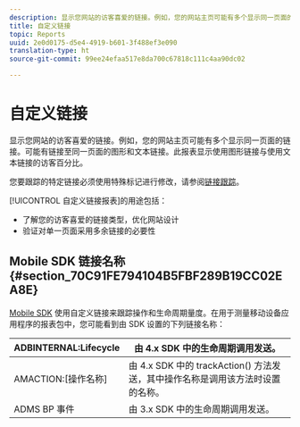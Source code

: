 ```yaml
---
description: 显示您网站的访客喜爱的链接。例如，您的网站主页可能有多个显示同一页面的链接。可能有链接至同一页面的图形和文本链接。此报表显示使用图形链接与使用文本链接的访客百分比。
title: 自定义链接
topic: Reports
uuid: 2e0d0175-d5e4-4919-b601-3f488ef3e090
translation-type: ht
source-git-commit: 99ee24efaa517e8da700c67818c111c4aa90dc02

---
```



# 自定义链接

显示您网站的访客喜爱的链接。例如，您的网站主页可能有多个显示同一页面的链接。可能有链接至同一页面的图形和文本链接。此报表显示使用图形链接与使用文本链接的访客百分比。

您要跟踪的特定链接必须使用特殊标记进行修改，请参阅[链接跟踪](https://docs.adobe.com/content/help/zh-Hans/analytics/implementation/javascript-implementation/variables-analytics-reporting/config-var/s-linktrackvars.html)。

[!UICONTROL 自定义链接报表]的用途包括：

* 了解您的访客喜爱的链接类型，优化网站设计
* 验证对单一页面采用多余链接的必要性

## Mobile SDK 链接名称 {#section_70C91FE794104B5FBF289B19CC02EA8E}

[Mobile SDK](https://marketing.adobe.com/resources/help/zh_CN/mobile/home.html) 使用自定义链接来跟踪操作和生命周期量度。在用于测量移动设备应用程序的报表包中，您可能看到由 SDK 设置的下列链接名称：

| ADBINTERNAL:Lifecycle | 由 4.x SDK 中的生命周期调用发送。 |
|---|---|
| AMACTION:[操作名称] | 由 4.x SDK 中的 trackAction() 方法发送，其中操作名称是调用该方法时设置的名称。 |
| ADMS BP 事件 | 由 3.x SDK 中的生命周期调用发送。 |

